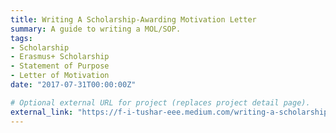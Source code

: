 ```yaml
---
title: Writing A Scholarship-Awarding Motivation Letter
summary: A guide to writing a MOL/SOP.
tags:
- Scholarship
- Erasmus+ Scholarship
- Statement of Purpose
- Letter of Motivation
date: "2017-07-31T00:00:00Z"

# Optional external URL for project (replaces project detail page).
external_link: "https://f-i-tushar-eee.medium.com/writing-a-scholarship-awarding-motivation-letter-9337c56895f5"
---
```

